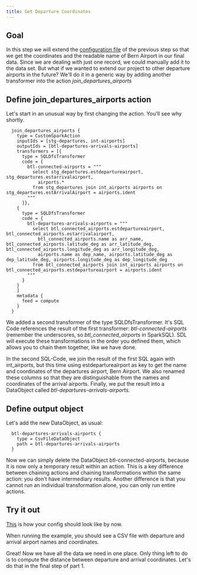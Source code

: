 ```yaml
---
title: Get Departure Coordinates
---
```


## Goal

In this step we will extend the [configuration file](config-examples//application-compute-part1-join.conf) of the previous step
so that we get the coordinates and the readable name of Bern Airport in our final data.
Since we are dealing with just one record, we could manually add it to the data set.
But what if we wanted to extend our project to other departure airports in the future?
We'll do it in a generic way by adding another transformer into the action *join_departures_airports*

## Define join_departures_airports action

Let's start in an unusual way by first changing the action. You'll see why shortly.

      join_departures_airports {
        type = CustomSparkAction
        inputIds = [stg-departures, int-airports]
        outputIds = [btl-departures-arrivals-airports]
        transformers = [{
          type = SQLDfsTransformer
          code = {
            btl-connected-airports = """
              select stg_departures.estdepartureairport, stg_departures.estarrivalairport, 
                airports.*
              from stg_departures join int_airports airports on stg_departures.estArrivalAirport = airports.ident
            """
          }},
        {
          type = SQLDfsTransformer
          code = {
            btl-departures-arrivals-airports = """
              select btl_connected_airports.estdepartureairport, btl_connected_airports.estarrivalairport,
                btl_connected_airports.name as arr_name, btl_connected_airports.latitude_deg as arr_latitude_deg, btl_connected_airports.longitude_deg as arr_longitude_deg,
                airports.name as dep_name, airports.latitude_deg as dep_latitude_deg, airports.longitude_deg as dep_longitude_deg
              from btl_connected_airports join int_airports airports on btl_connected_airports.estdepartureairport = airports.ident
            """
          }
        }    
        ]
        metadata {
          feed = compute
        }
      }

We added a second transformer of the type SQLDfsTransformer.
It's SQL Code references the result of the first transformer: *btl-connected-airports* (remember the underscores, so *btl_connected_airports* in SparkSQL).
SDL will execute these transformations in the order you defined them, which allows you to chain them together, like we have done.

In the second SQL-Code, we join the result of the first SQL again with int_airports, but this time using estdepartureairport as key
to get the name and coordinates of the departures airport, Bern Airport.
We also renamed these columns so that they are distinguishable from the names and coordinates of the arrival airports.
Finally, we put the result into a DataObject called *btl-departures-arrivals-airports*.

## Define output object

Let's add the new DataObject, as usual:

      btl-departures-arrivals-airports {
        type = CsvFileDataObject
        path = btl-departures-arrivals-airports
      }

Now we can simply delete the DataObject btl-connected-airports, because it is now only a temporary result within an action.
This is a key difference between chaining actions and chaining transformations within the same action:
you don't have intermediary results. 
Another difference is that you cannot run an individual transformation alone, you can only run entire actions.


## Try it out

[This](config-examples//application-compute-part1-dep-arr.conf) is how your config should look like by now.

When running the example, you should see a CSV file with departure and arrival airport names and coordinates.

Great! Now we have all the data we need in one place. Only thing left to do is to compute the distance
between departure and arrival coordinates. Let's do that in the final step of part 1.
